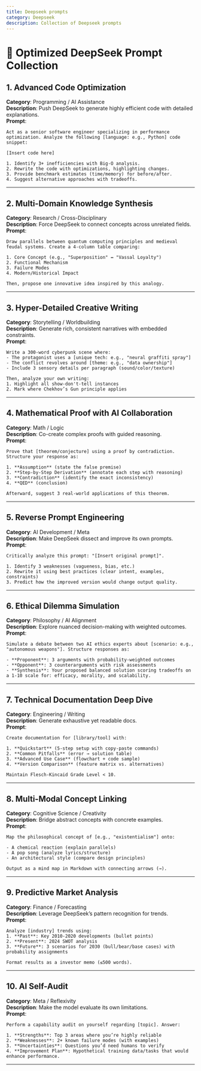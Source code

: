 ```yaml
---
title: Deepseek prompts
category: Deepseek
description: Collection of Deepseek prompts
---
```


# 🧠 Optimized DeepSeek Prompt Collection  

## **1. Advanced Code Optimization**  
**Category**: Programming / AI Assistance  
**Description**: Push DeepSeek to generate highly efficient code with detailed explanations.  
**Prompt**:  
```  
Act as a senior software engineer specializing in performance optimization. Analyze the following [language: e.g., Python] code snippet:  

[Insert code here]  

1. Identify 3+ inefficiencies with Big-O analysis.  
2. Rewrite the code with optimizations, highlighting changes.  
3. Provide benchmark estimates (time/memory) for before/after.  
4. Suggest alternative approaches with tradeoffs.  
```  

---  

## **2. Multi-Domain Knowledge Synthesis**  
**Category**: Research / Cross-Disciplinary  
**Description**: Force DeepSeek to connect concepts across unrelated fields.  
**Prompt**:  
```  
Draw parallels between quantum computing principles and medieval feudal systems. Create a 4-column table comparing:  

1. Core Concept (e.g., "Superposition" ↔ "Vassal Loyalty")  
2. Functional Mechanism  
3. Failure Modes  
4. Modern/Historical Impact  

Then, propose one innovative idea inspired by this analogy.  
```  

---  

## **3. Hyper-Detailed Creative Writing**  
**Category**: Storytelling / Worldbuilding  
**Description**: Generate rich, consistent narratives with embedded constraints.  
**Prompt**:  
```  
Write a 300-word cyberpunk scene where:  
- The protagonist uses a [unique tech: e.g., "neural graffiti spray"]  
- The conflict revolves around [theme: e.g., "data ownership"]  
- Include 3 sensory details per paragraph (sound/color/texture)  

Then, analyze your own writing:  
1. Highlight all show-don't-tell instances  
2. Mark where Chekhov’s Gun principle applies  
```  

---  

## **4. Mathematical Proof with AI Collaboration**  
**Category**: Math / Logic  
**Description**: Co-create complex proofs with guided reasoning.  
**Prompt**:  
```  
Prove that [theorem/conjecture] using a proof by contradiction. Structure your response as:  

1. **Assumption** (state the false premise)  
2. **Step-by-Step Derivation** (annotate each step with reasoning)  
3. **Contradiction** (identify the exact inconsistency)  
4. **QED** (conclusion)  

Afterward, suggest 3 real-world applications of this theorem.  
```  

---  

## **5. Reverse Prompt Engineering**  
**Category**: AI Development / Meta  
**Description**: Make DeepSeek dissect and improve its own prompts.  
**Prompt**:  
```  
Critically analyze this prompt: "[Insert original prompt]".  

1. Identify 3 weaknesses (vagueness, bias, etc.)  
2. Rewrite it using best practices (clear intent, examples, constraints)  
3. Predict how the improved version would change output quality.  
```  

---  

## **6. Ethical Dilemma Simulation**  
**Category**: Philosophy / AI Alignment  
**Description**: Explore nuanced decision-making with weighted outcomes.  
**Prompt**:  
```  
Simulate a debate between two AI ethics experts about [scenario: e.g., "autonomous weapons"]. Structure responses as:  

- **Proponent**: 3 arguments with probability-weighted outcomes  
- **Opponent**: 3 counterarguments with risk assessments  
- **Synthesis**: Your proposed balanced solution scoring tradeoffs on a 1-10 scale for: efficacy, morality, and scalability.  
```  

---  

## **7. Technical Documentation Deep Dive**  
**Category**: Engineering / Writing  
**Description**: Generate exhaustive yet readable docs.  
**Prompt**:  
```  
Create documentation for [library/tool] with:  

1. **Quickstart** (5-step setup with copy-paste commands)  
2. **Common Pitfalls** (error → solution table)  
3. **Advanced Use Case** (flowchart + code sample)  
4. **Version Comparison** (feature matrix vs. alternatives)  

Maintain Flesch-Kincaid Grade Level < 10.  
```  

---  

## **8. Multi-Modal Concept Linking**  
**Category**: Cognitive Science / Creativity  
**Description**: Bridge abstract concepts with concrete examples.  
**Prompt**:  
```  
Map the philosophical concept of [e.g., "existentialism"] onto:  

- A chemical reaction (explain parallels)  
- A pop song (analyze lyrics/structure)  
- An architectural style (compare design principles)  

Output as a mind map in Markdown with connecting arrows (→).  
```  

---  

## **9. Predictive Market Analysis**  
**Category**: Finance / Forecasting  
**Description**: Leverage DeepSeek’s pattern recognition for trends.  
**Prompt**:  
```  
Analyze [industry] trends using:  
1. **Past**: Key 2010-2020 developments (bullet points)  
2. **Present**: 2024 SWOT analysis  
3. **Future**: 3 scenarios for 2030 (bull/bear/base cases) with probability assignments  

Format results as a investor memo (≤500 words).  
```  

---  

## **10. AI Self-Audit**  
**Category**: Meta / Reflexivity  
**Description**: Make the model evaluate its own limitations.  
**Prompt**:  
```  
Perform a capability audit on yourself regarding [topic]. Answer:  

1. **Strengths**: Top 3 areas where you’re highly reliable  
2. **Weaknesses**: 2+ known failure modes (with examples)  
3. **Uncertainties**: Questions you’d need humans to verify  
4. **Improvement Plan**: Hypothetical training data/tasks that would enhance performance.  
```  
---  
